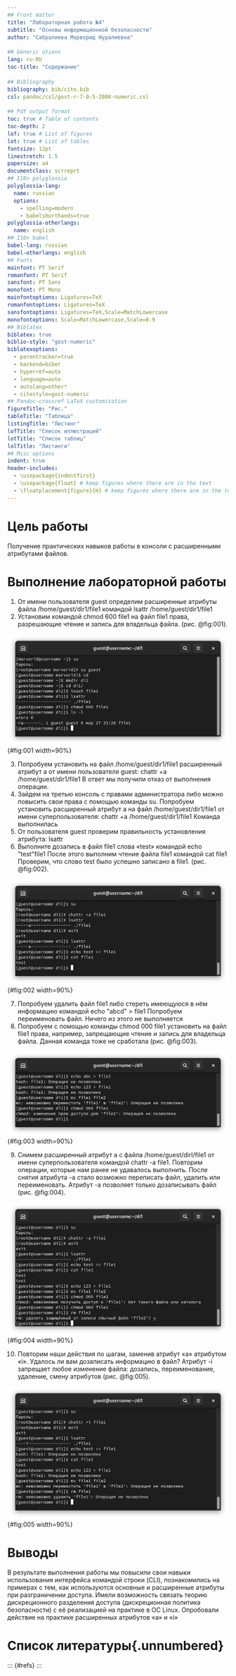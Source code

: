 ```yaml
---
## Front matter
title: "Лабораторная работа №4"
subtitle: "Основы информационной безопасности"
author: "Сабралиева Марворид Нуралиевна"

## Generic otions
lang: ru-RU
toc-title: "Содержание"

## Bibliography
bibliography: bib/cite.bib
csl: pandoc/csl/gost-r-7-0-5-2008-numeric.csl

## Pdf output format
toc: true # Table of contents
toc-depth: 2
lof: true # List of figures
lot: true # List of tables
fontsize: 12pt
linestretch: 1.5
papersize: a4
documentclass: scrreprt
## I18n polyglossia
polyglossia-lang:
  name: russian
  options:
	- spelling=modern
	- babelshorthands=true
polyglossia-otherlangs:
  name: english
## I18n babel
babel-lang: russian
babel-otherlangs: english
## Fonts
mainfont: PT Serif
romanfont: PT Serif
sansfont: PT Sans
monofont: PT Mono
mainfontoptions: Ligatures=TeX
romanfontoptions: Ligatures=TeX
sansfontoptions: Ligatures=TeX,Scale=MatchLowercase
monofontoptions: Scale=MatchLowercase,Scale=0.9
## Biblatex
biblatex: true
biblio-style: "gost-numeric"
biblatexoptions:
  - parentracker=true
  - backend=biber
  - hyperref=auto
  - language=auto
  - autolang=other*
  - citestyle=gost-numeric
## Pandoc-crossref LaTeX customization
figureTitle: "Рис."
tableTitle: "Таблица"
listingTitle: "Листинг"
lofTitle: "Список иллюстраций"
lotTitle: "Список таблиц"
lolTitle: "Листинги"
## Misc options
indent: true
header-includes:
  - \usepackage{indentfirst}
  - \usepackage{float} # keep figures where there are in the text
  - \floatplacement{figure}{H} # keep figures where there are in the text
---
```


# Цель работы

Получение практических навыков работы в консоли с расширенными
атрибутами файлов.

# Выполнение лабораторной работы

1. От имени пользователя guest определим расширенные атрибуты файла
/home/guest/dir1/file1 командой lsattr /home/guest/dir1/file1
2. Установим командой chmod 600 file1 на файл file1 права, разрешающие чтение и запись для владельца файла. (рис. @fig:001).

![Установка прав](image/1.jpg){#fig:001 width=90%}

3. Попробуем установить на файл /home/guest/dir1/file1 расширенный атрибут a от имени пользователя guest: chattr +a /home/guest/dir1/file1
В ответ мы получили отказ от выполнения операции.
4. Зайдем на третью консоль с правами администратора либо можно повысить свои права с помощью команды su. Попробуем установить расширенный атрибут a на файл /home/guest/dir1/file1 от имени суперпользователя: chattr +a /home/guest/dir1/file1 
Команда выполнилась
5. От пользователя guest проверим правильность установления атрибута: lsattr 
6. Выполните дозапись в файл file1 слова «test» командой
echo "test"file1
После этого выполним чтение файла file1 командой cat file1
Проверим, что слово test было успешно записано в file1. (рис. @fig:002).

![Расширенный атрибут а](image/2.jpg){#fig:002 width=90%}

7. Попробуем удалить файл file1 либо стереть имеющуюся в нём информацию командой echo "abcd" > file1 Попробуем переименовать файл. 
Ничего из этого не выполняется
8. Попробуем с помощью команды chmod 000 file1 установить на файл file1 права, например, запрещающие чтение и запись для владельца файла. 
Данная команда тоже не сработала (рис. @fig:003).

![Действия с файлом](image/3.jpg){#fig:003 width=90%}

9. Снимем расширенный атрибут a с файла /home/guest/dirl/file1 от имени суперпользователя командой chattr -a file1. Повторим операции, которые нам ранее не удавалось выполнить. 
После снятия атрибута -а стало возможно переписать файл, удалить или переименовать. Атрибут -а позволяет только дозаписывать файл (рис. @fig:004).

![Расширенный атрибут а](image/4.jpg){#fig:004 width=90%}

10. Повторим наши действия по шагам, заменив атрибут «a» атрибутом «i».
Удалось ли вам дозаписать информацию в файл? 
Атрибут -i запрещает любое изменение файла: дозапись, переименование, удаление, смену атрибутов (рис. @fig:005).

![Расширенный атрибут i](image/5.jpg){#fig:005 width=90%}

# Выводы

В результате выполнения работы мы повысили свои навыки использования интерфейса командой строки (CLI), познакомились на примерах с тем, как используются основные и расширенные атрибуты при разграничении доступа. Имели возможность связать теорию дискреционного разделения доступа (дискреционная политика безопасности) с её реализацией на практике в ОС Linux. Опробовали действие на практике расширенных атрибутов «а» и «i»

# Список литературы{.unnumbered}

::: {#refs}
:::

